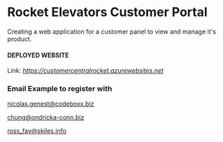 # Rocket Elevators Customer Portal

Creating a web application for a customer panel to view and manage it's product.


#### DEPLOYED WEBSITE
Link: <em>https://customercentralrocket.azurewebsites.net</em>

### Email Example to register with
nicolas.genest@codeboxx.biz

chung@ondricka-conn.biz
  
ross_fay@skiles.info

